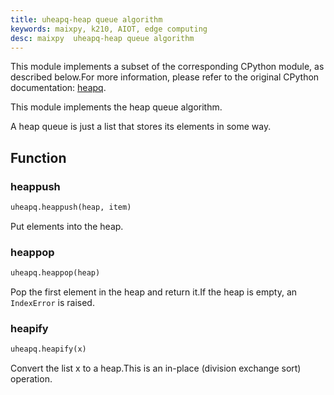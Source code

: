 ```yaml
---
title: uheapq-heap queue algorithm
keywords: maixpy, k210, AIOT, edge computing
desc: maixpy  uheapq-heap queue algorithm
---
```




This module implements a subset of the corresponding CPython module, as described below.For more information, please refer to the original CPython documentation: [heapq](https://docs.python.org/3.5/library/heapq.html#module-heapq).

This module implements the heap queue algorithm.

A heap queue is just a list that stores its elements in some way.


## Function

### heappush

```python
uheapq.heappush(heap, item)
```

Put elements into the heap.

### heappop

```python
uheapq.heappop(heap)
```

Pop the first element in the heap and return it.If the heap is empty, an `IndexError` is raised.

### heapify

```python
uheapq.heapify(x)
```

Convert the list x to a heap.This is an in-place (division exchange sort) operation.
